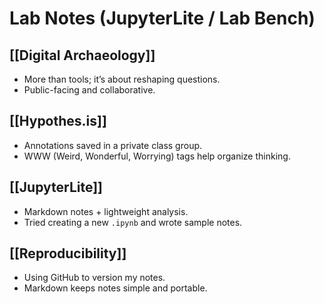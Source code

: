 # Lab Notes (JupyterLite / Lab Bench)

## [[Digital Archaeology]]
- More than tools; it’s about reshaping questions.
- Public-facing and collaborative.

## [[Hypothes.is]]
- Annotations saved in a private class group.
- WWW (Weird, Wonderful, Worrying) tags help organize thinking.

## [[JupyterLite]]
- Markdown notes + lightweight analysis.
- Tried creating a new `.ipynb` and wrote sample notes.

## [[Reproducibility]]
- Using GitHub to version my notes.
- Markdown keeps notes simple and portable.

